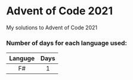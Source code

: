 # Advent of Code 2021
My solutions to Advent of Code 2021

### Number of days for each language used:

| Languge | Days |
| :---:   | :---: |
| F#      | 1     |
